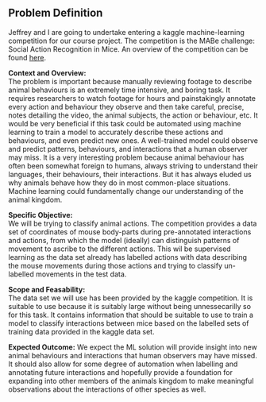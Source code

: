 ## Problem Definition

Jeffrey and I are going to undertake entering a kaggle machine-learning competition for our course project. The competition is the MABe challenge: Social Action Recognition in Mice. An overview of the competition can be found [here](https://www.kaggle.com/competitions/MABe-mouse-behavior-detection/overview).   
   
**Context and Overview:**   
    The problem is important because manually reviewing footage to describe animal behaviours is an extremely time intensive, and boring task. It requires researchers to watch footage for hours and painstakingly annotate every action and behaviour they observe and then take careful, precise, notes detailing the video, the animal subjects, the action or behaviour, etc. It would be very beneficial if this task could be automated using machine learning to train a model to accurately describe these actions and behaviours, and even predict new ones. A well-trained model could observe and predict patterns, behaviours, and interactions that a human observer may miss. It is a very interesting problem because animal behaviour has often been somewhat foreign to humans, always striving to understand their languages, their behaviours, their interactions. But it has always eluded us why animals behave how they do in most common-place situations. Machine learning could fundamentally change our understanding of the animal kingdom.     
           
**Specific Objective:**        
    We will be trying to classify animal actions. The competition provides a data set of coordinates of mouse body-parts during pre-annotated interactions and actions, from which the model (ideally) can distinguish patterns of movement to ascribe to the different actions. This wil be supervised learning as the data set already has labelled actions with data describing the mouse movements during those actions and trying to classify un-labelled movements in the test data.   
                   
**Scope and Feasability:**     
    The data set we will use has been provided by the kaggle competition. It is suitable to use because it is suitably large without being unnessecarilly so for this task. It contains information that should be suitable to use to train a model to classify interactions between mice based on the labelled sets of training data provided in the kaggle data set.        
            
**Expected Outcome:**
    We expect the ML solution will provide insight into new animal behaviours and interactions that human observers may have missed. It should also allow for some degree of automation when labelling and annotating future interactions and hopefully provide a foundation for expanding into other members of the animals kingdom to make meaningful observations about the interactions of other species as well.         
